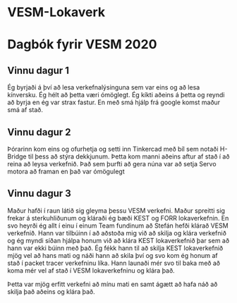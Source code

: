 # VESM-Lokaverk
# Dagbók fyrir VESM 2020

## Vinnu dagur 1

Ég byrjaði á því að lesa verkefnalýsinguna sem var eins og að lesa kínversku. Ég hélt að þetta væri ómöglegt. Ég kíkti aðeins á þetta og reyndi að byrja en ég var strax fastur. En með smá hjálp frá google komst maður smá af stað.

## Vinnu dagur 2

Þórarinn kom eins og ofurhetja og setti inn Tinkercad með bíl sem notaði H-Bridge til þess að stýra dekkjunum. Þetta kom manni aðeins aftur af stað í að reina að leysa verkefnið. Það sem þurfti að gera núna var að setja Servo motora að framan en það var ómögulegt

## Vinnu dagur 3

Maður hafði í raun látið sig gleyma þessu VESM verkefni. Maður spreitti sig frekar á sterkuhliðunum og kláraði ég bæði KEST og FORR lokaverkefnin. En svo heyrði ég allt í einu í einum Team fundinum að Stefán hefði klárað VESM verkefnið. Hann var tilbúinn í að aðstoða mig við að skilja og klára verkefnið og ég myndi síðan hjálpa honum við að klára KEST lokaverkefnið þar sem að hann var ekki búinn með það. Ég fékk hann til að skilja KEST lokaverkefnið mjög vel að hans mati og náði hann að skila því og svo kom ég honum af stað í packet tracer verkefninu líka. Hann launaði mér svo til baka með að koma mér vel af stað í VESM lokaverkefninu og klára það. 

Þetta var mjög erfitt verkefni að mínu mati en samt ágætt að hafa náð að skilja það aðeins og klára það.

